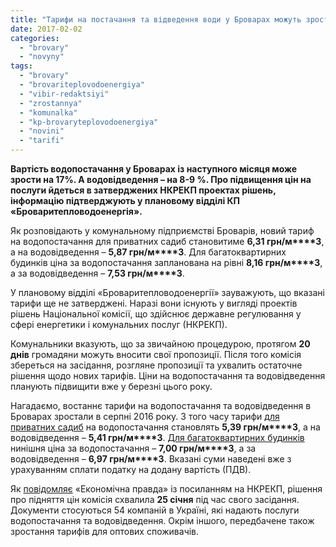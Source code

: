 ```yaml
---
title: "Тарифи на постачання та відведення води у Броварах можуть зрости вже із березня"
date: 2017-02-02
categories: 
  - "brovary"
  - "novyny"
tags: 
  - "brovary"
  - "brovariteplovodoenergiya"
  - "vibir-redaktsiyi"
  - "zrostannya"
  - "komunalka"
  - "kp-brovaryteplovodoenergiya"
  - "novini"
  - "tarifi"
---
```


**Вартість водопостачання у Броварах із наступного місяця може зрости на 17%. А водовідведення – на 8-9 %. Про підвищення цін на послуги йдеться в затверджених НКРЕКП проектах рішень, інформацію підтверджують у плановому відділі КП «Броваритепловодоенергія».**

Як розповідають у комунальному підприємстві Броварів, новий тариф на водопостачання для приватних садиб становитиме **6,31 грн/м****3**, а на водовідведення – **5,87 грн/м****3**. Для багатоквартирних будинків ціна за водопостачання запланована на рівні **8,16 грн/м****3**, а за водовідведення – **7,53 грн/м****3**.

У плановому відділі «Броваритепловодоенергії» зауважують, що вказані тарифи ще не затверджені. Наразі вони існують у вигляді проектів рішень Національної комісії, що здійснює державне регулювання у сфері енергетики і комунальних послуг (НКРЕКП).

Комунальники вказують, що за звичайною процедурою, протягом **20 днів** громадяни можуть вносити свої пропозиції. Після того комісія збереться на засідання, розгляне пропозиції та ухвалить остаточне рішення щодо нових тарифів. Ціни на водопостачання та водовідведення планують підвищити вже у березні цього року.

Нагадаємо, востаннє тарифи на водопостачання та водовідведення в Броварах зростали в серпні 2016 року. З того часу тарифи [для приватних садиб](http://www.nerc.gov.ua/index.php?id=20846) на водопостачання становлять **5,39 грн/м****3**, а на водовідведення – **5,41 грн/м****3**. [Для багатоквартирних будинків](http://www.nerc.gov.ua/index.php?id=20847) нинішня ціна за водопостачання – **7,00 грн/м****3**, а за водовідведення – **6,97 грн/м****3**. Вказані суми наведені вже з урахуванням сплати податку на додану вартість (ПДВ).

Як [повідомляє](http://www.epravda.com.ua/news/2017/01/26/618905/) «Економічна правда» із посиланням на НКРЕКП, рішення про підняття цін комісія схвалила **25 січня** під час свого засідання. Документи стосуються 54 компаній в Україні, які надають послуги водопостачання та водовідведення. Окрім іншого, передбачене також зростання тарифів для оптових споживачів.
